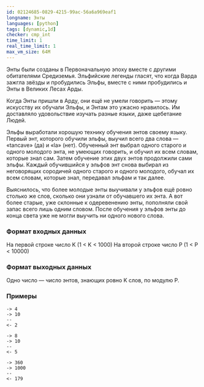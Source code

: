 ```yaml
---
id: 02124685-0829-4215-99ac-56a6a969eaf1
longname: Энты
languages: [python]
tags: [dynamic,1d]
checker: cmp_int
time_limit: 1
real_time_limit: 1
max_vm_size: 64M
---
```



Энты были созданы в Первоначальную эпоху вместе с другими обитателями Средиземья. 
Эльфийские легенды гласят, что когда Варда зажгла звёзды и пробудились Эльфы, вместе с ними пробудились и 
Энты в Великих Лесах Арды.

Когда Энты пришли в Арду, они ещё не умели говорить — этому искусству их обучали Эльфы, и Энтам это ужасно нравилось. 
Им доставляло удовольствие изучать разные языки, даже щебетание Людей.

Эльфы выработали хорошую технику обучения энтов своему языку. 
Первый энт, которого обучили эльфы, выучил всего два слова — «tancave» (да) и «la» (нет). Обученный энт выбрал одного 
старого и одного молодого энта, не умеющих говорить, и обучил их всем словам, которые знал сам. 
Затем обучение этих двух энтов продолжили сами эльфы. 
Каждый обучившийся у эльфов энт снова выбирал из неговорящих сородичей одного старого и одного молодого, обучал их 
всем словам, которые знал, передавал эльфам и так далее.

Выяснилось, что более молодые энты выучивали у эльфов ещё ровно столько же слов, сколько они узнали от обучавшего 
их энта. 
А вот более старые, уже склонные к одеревенению энты, пополняли свой запас всего лишь одним словом. 
После обучения у эльфов энты до конца света уже не могли выучить ни одного нового слова.

### Формат входных данных

На первой строке число K (1 < K < 1000)
На второй строке число P (1 < P < 10000)

### Формат выходных данных

Одно число — число энтов, знающих ровно K слов, по модулю P.

### Примеры

```
-> 4
-> 10
--
<- 2
```

```
-> 8
-> 10
--
<- 5
```

```
-> 360
-> 1000
--
<- 179
```
